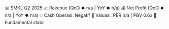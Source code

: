 📊 SMKL Q2 2025
📈 Revenue (QoQ ⏺️ n/a | YoY ⏺️ n/a)
💰 Net Profit (QoQ ⏺️ n/a | YoY ⏺️ n/a)
💡 Cash Operasi: Negatif
🧮 Valuasi: PER n/a | PBV 0.6x
🧱 Fundamental stabil
